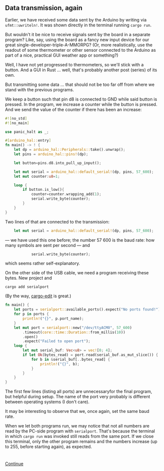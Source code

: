## Data transmission, again
Earlier, we have received some data sent by the Arduino by writing via `ufmt::uwriteln!`. It was shown directly in the terminal running `cargo run`. 

But wouldn't it be nice to receive signals sent by the board in a separate program? Like, say, using the board as a fancy new input device for our
great single-developer-triple-A-MMORPG? (Or, more realistically, use the readout of some thermometer or other sensor connected to the Arduino as part
of a nice, practical GUI weather app or something?) 

Well, I have not yet progressed to thermometers, so we'll stick with a button. And a GUI in Rust ... well, that's probably another post (series) of its own.

But transmitting some data ... that should not be too far off from where we stand with the previous programs. 

We keep a button such that pin d8 is connected to GND while said button is pressed. In the program, we increase a counter while the button is pressed.
And we send the value of the counter if there has been an increase: 

```rust 
#![no_std]
#![no_main]

use panic_halt as _;

#[arduino_hal::entry]
fn main() -> ! {
    let dp = arduino_hal::Peripherals::take().unwrap();
    let pins = arduino_hal::pins!(dp);

    let button=pins.d8.into_pull_up_input();

    let mut serial = arduino_hal::default_serial!(dp, pins, 57_600);
    let mut counter:u8=1;

    loop {
        if button.is_low(){
            counter=counter.wrapping_add(1);
            serial.write_byte(counter);
        }
    }
}
``` 
Two lines of that are connected to the transmission: 
```rust
    let mut serial = arduino_hal::default_serial!(dp, pins, 57_600);
```
— we have used this one before; the number 57 600 is the baud rate: how many symbols are sent per second — and 
```rust
            serial.write_byte(counter);
```
which seems rather self-explanatory. 

On the other side of the USB cable, we need a program receiving these bytes. New project and
```
cargo add serialport
``` 
(By the way, [cargo-edit](https://github.com/killercup/cargo-edit) is great.) 
```rust 
fn main() {
    let ports = serialport::available_ports().expect("No ports found!");
    for p in ports {
        println!("{}", p.port_name);
    }
    let mut port = serialport::new("/dev/ttyACM0", 57_600)
        .timeout(core::time::Duration::from_millis(10))
        .open()
        .expect("Failed to open port");
    loop {
        let mut serial_buf: Vec<u8> = vec![0; 4];
        if let Ok(bytes_read) = port.read(serial_buf.as_mut_slice()) {
            for b in &serial_buf[..bytes_read] {
                println!("{}", b);
            }
        }
    }
}
```
The first few lines (listing all ports) are unnecessaryfor the final program, but helpful during setup. The name of the port very probably is
different between operating systems (I don't care). 

It may be interesting to observe that we, once again, set the same baud rate.


When we let both programs run, we may notice that not all numbers are read by the PC-side program with `serialport`. That's because the terminal in
which `cargo run` was invoked still reads from the same port. If we close this terminal, only the other program remains and the numbers increase (up
to 255, before starting again), as expected.


#
[Continue](007arduino7.md)

